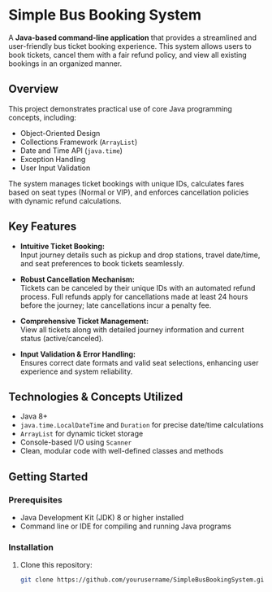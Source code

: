 # Simple Bus Booking System

A **Java-based command-line application** that provides a streamlined and user-friendly bus ticket booking experience. This system allows users to book tickets, cancel them with a fair refund policy, and view all existing bookings in an organized manner.

## Overview

This project demonstrates practical use of core Java programming concepts, including:

- Object-Oriented Design  
- Collections Framework (`ArrayList`)  
- Date and Time API (`java.time`)  
- Exception Handling  
- User Input Validation  

The system manages ticket bookings with unique IDs, calculates fares based on seat types (Normal or VIP), and enforces cancellation policies with dynamic refund calculations.

## Key Features

- **Intuitive Ticket Booking:**  
  Input journey details such as pickup and drop stations, travel date/time, and seat preferences to book tickets seamlessly.

- **Robust Cancellation Mechanism:**  
  Tickets can be canceled by their unique IDs with an automated refund process. Full refunds apply for cancellations made at least 24 hours before the journey; late cancellations incur a penalty fee.

- **Comprehensive Ticket Management:**  
  View all tickets along with detailed journey information and current status (active/canceled).

- **Input Validation & Error Handling:**  
  Ensures correct date formats and valid seat selections, enhancing user experience and system reliability.

## Technologies & Concepts Utilized

- Java 8+  
- `java.time.LocalDateTime` and `Duration` for precise date/time calculations  
- `ArrayList` for dynamic ticket storage  
- Console-based I/O using `Scanner`  
- Clean, modular code with well-defined classes and methods

## Getting Started

### Prerequisites

- Java Development Kit (JDK) 8 or higher installed  
- Command line or IDE for compiling and running Java programs

### Installation

1. Clone this repository:  
   ```bash
   git clone https://github.com/yourusername/SimpleBusBookingSystem.git
